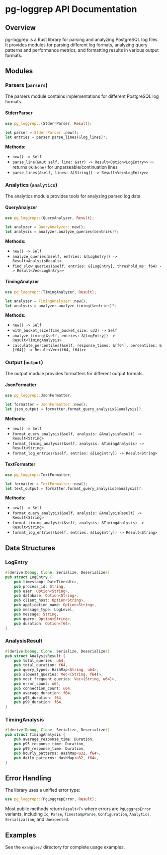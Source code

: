 # pg-loggrep API Documentation

## Overview

pg-loggrep is a Rust library for parsing and analyzing PostgreSQL log files. It provides modules for parsing different log formats, analyzing query patterns and performance metrics, and formatting results in various output formats.

## Modules

### Parsers (`parsers`)

The parsers module contains implementations for different PostgreSQL log formats.

#### StderrParser

```rust
use pg_loggrep::{StderrParser, Result};

let parser = StderrParser::new();
let entries = parser.parse_lines(&log_lines)?;
```

**Methods:**
- `new() -> Self`
- `parse_line(&mut self, line: &str) -> Result<Option<LogEntry>>` — returns `Ok(None)` for unparseable/continuation lines
- `parse_lines(&self, lines: &[String]) -> Result<Vec<LogEntry>>`

### Analytics (`analytics`)

The analytics module provides tools for analyzing parsed log data.

#### QueryAnalyzer

```rust
use pg_loggrep::{QueryAnalyzer, Result};

let analyzer = QueryAnalyzer::new();
let analysis = analyzer.analyze_queries(&entries)?;
```

**Methods:**
- `new() -> Self`
- `analyze_queries(&self, entries: &[LogEntry]) -> Result<AnalysisResult>`
- `find_slow_queries(&self, entries: &[LogEntry], threshold_ms: f64) -> Result<Vec<LogEntry>>`

#### TimingAnalyzer

```rust
use pg_loggrep::{TimingAnalyzer, Result};

let analyzer = TimingAnalyzer::new();
let analysis = analyzer.analyze_timing(&entries)?;
```

**Methods:**
- `new() -> Self`
- `with_bucket_size(time_bucket_size: u32) -> Self`
- `analyze_timing(&self, entries: &[LogEntry]) -> Result<TimingAnalysis>`
- `calculate_percentiles(&self, response_times: &[f64], percentiles: &[f64]) -> Result<Vec<(f64, f64)>>`

### Output (`output`)

The output module provides formatters for different output formats.

#### JsonFormatter

```rust
use pg_loggrep::JsonFormatter;

let formatter = JsonFormatter::new();
let json_output = formatter.format_query_analysis(&analysis)?;
```

**Methods:**
- `new() -> Self`
- `format_query_analysis(&self, analysis: &AnalysisResult) -> Result<String>`
- `format_timing_analysis(&self, analysis: &TimingAnalysis) -> Result<String>`
- `format_log_entries(&self, entries: &[LogEntry]) -> Result<String>`

#### TextFormatter

```rust
use pg_loggrep::TextFormatter;

let formatter = TextFormatter::new();
let text_output = formatter.format_query_analysis(&analysis)?;
```

**Methods:**
- `new() -> Self`
- `format_query_analysis(&self, analysis: &AnalysisResult) -> Result<String>`
- `format_timing_analysis(&self, analysis: &TimingAnalysis) -> Result<String>`
- `format_log_entries(&self, entries: &[LogEntry]) -> Result<String>`

## Data Structures

### LogEntry

```rust
#[derive(Debug, Clone, Serialize, Deserialize)]
pub struct LogEntry {
    pub timestamp: DateTime<Utc>,
    pub process_id: String,
    pub user: Option<String>,
    pub database: Option<String>,
    pub client_host: Option<String>,
    pub application_name: Option<String>,
    pub message_type: LogLevel,
    pub message: String,
    pub query: Option<String>,
    pub duration: Option<f64>,
}
```

### AnalysisResult

```rust
#[derive(Debug, Clone, Serialize, Deserialize)]
pub struct AnalysisResult {
    pub total_queries: u64,
    pub total_duration: f64,
    pub query_types: HashMap<String, u64>,
    pub slowest_queries: Vec<(String, f64)>,
    pub most_frequent_queries: Vec<(String, u64)>,
    pub error_count: u64,
    pub connection_count: u64,
    pub average_duration: f64,
    pub p95_duration: f64,
    pub p99_duration: f64,
}
```

### TimingAnalysis

```rust
#[derive(Debug, Clone, Serialize, Deserialize)]
pub struct TimingAnalysis {
    pub average_response_time: Duration,
    pub p95_response_time: Duration,
    pub p99_response_time: Duration,
    pub hourly_patterns: HashMap<u32, f64>,
    pub daily_patterns: HashMap<u32, f64>,
}
```

## Error Handling

The library uses a unified error type:

```rust
use pg_loggrep::{PgLoggrepError, Result};
```

Most public methods return `Result<T>` where errors are `PgLoggrepError` variants, including `Io`, `Parse`, `TimestampParse`, `Configuration`, `Analytics`, `Serialization`, and `Unexpected`.

## Examples

See the `examples/` directory for complete usage examples.
